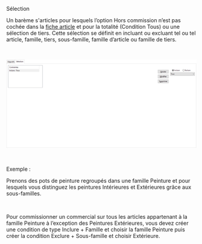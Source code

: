 







Sélection



Un barème s'articles pour lesquels l’option Hors commission n’est pas 
 cochée dans la [fiche article](../2/OngletAutre.htm) 
 et pour la totalité (Condition Tous) ou une sélection de tiers. Cette 
 sélection se définit en incluant ou excluant tel ou tel article, famille, 
 tiers, sous-famille, famille d’article ou famille de tiers.


 


![](../../assets/images/Commerciaux/3/Baremes_Onglet_Selection.png)


 


Exemple :


Prenons des pots de peinture regroupés dans une famille Peinture et 
 pour lesquels vous distinguez les peintures Intérieures et Extérieures 
 grâce aux sous-familles.


 


Pour commissionner un commercial sur tous les articles appartenant à 
 la famille Peinture à l’exception des Peintures Extérieures, vous devez 
 créer une condition de type Inclure + Famille et choisir la famille Peinture 
 puis créer la condition Exclure + Sous-famille et choisir Extérieure.


